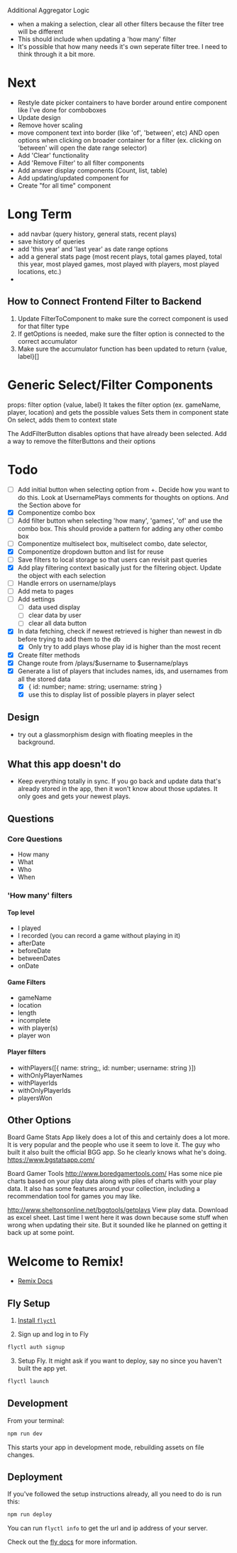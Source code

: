 Additional Aggregator Logic
- when a making a selection, clear all other filters because the filter tree will be different
- This should include when updating a 'how many' filter 
- It's possible that how many needs it's own seperate filter tree. I need to think through it a bit more.

# Next
- Restyle date picker containers to have border around entire component like I've done for comboboxes
- Update design
- Remove hover scaling
- move component text into border (like 'of', 'between', etc) AND open options when clicking on broader container for a filter (ex. clicking on 'between' will open the date range selector)
- Add 'Clear' functionality
- Add 'Remove Filter' to all filter components
- Add answer display components (Count, list, table)
- Add updating/updated component for 
- Create "for all time" component

# Long Term
- add navbar (query history, general stats, recent plays)
- save history of queries
- add 'this year' and 'last year' as date range options
- add a general stats page (most recent plays, total games played, total this year, most played games, most played with players, most played locations, etc.)
- 

## How to Connect Frontend Filter to Backend
1. Update FilterToComponent to make sure the correct component is used for that filter type
2. If getOptions is needed, make sure the filter option is connected to the correct accumulator
3. Make sure the accumulator function has been updated to return {value, label}[]

# Generic Select/Filter Components
props: filter option {value, label}
It takes the filter option (ex. gameName, player, location) and gets the possible values
Sets them in component state
On select, adds them to context state

The AddFilterButton disables options that have already been selected.
Add a way to remove the filterButtons and their options

# Todo
- [ ] Add initial button when selecting option from +. Decide how you want to do this. Look at UsernamePlays comments for thoughts on options. And the Section above for 
- [x] Componentize combo box
- [ ] Add filter button when selecting 'how many', 'games', 'of' and use the combo box. This should provide a pattern for adding any other combo box
- [ ] Componentize multiselect box, multiselect combo, date selector, 
- [x] Componentize dropdown button and list for reuse
- [ ] Save filters to local storage so that users can revisit past queries
- [x] Add play filtering context basically just for the filtering object. Update the object with each selection
- [ ] Handle errors on username/plays
- [ ] Add meta to pages
- [ ] Add settings
  - [ ] data used display
  - [ ] clear data by user
  - [ ] clear all data button
- [x] In data fetching, check if newest retrieved is higher than newest in db before trying to add them to the db
  - [x] Only try to add plays whose play id is higher than the most recent
- [x] Create filter methods
- [x] Change route from /plays/$username to $username/plays
- [x] Generate a list of players that includes names, ids, and usernames from all the stored data
  - [x] { id: number; name: string; username: string }
  - [x] use this to display list of possible players in player select

## Design
- try out a glassmorphism design with floating meeples in the background.

## What this app doesn't do
- Keep everything totally in sync. If you go back and update data that's already stored in the app, then it won't know about those updates. It only goes and gets your newest plays.


## Questions
### Core Questions
- How many
- What
- Who
- When

### 'How many' filters
#### Top level 
- I played
- I recorded (you can record a game without playing in it)
- afterDate
- beforeDate
- betweenDates
- onDate

#### Game Filters
- gameName
- location
- length
- incomplete
- with player(s)
- player won

#### Player filters
- withPlayers([{ name: string;, id: number; username: string }])
- withOnlyPlayerNames
- withPlayerIds
- withOnlyPlayerIds
- playersWon


## Other Options
Board Game Stats App likely does a lot of this and certainly does a lot more. It is very popular and the people who use it seem to love it. The guy who built it also built the official BGG app. So he clearly knows what he's doing. https://www.bgstatsapp.com/

Board Gamer Tools http://www.boredgamertools.com/
Has some nice pie charts based on your play data along with piles of charts with your play data. It also has some features around your collection, including a recommendation tool for games you may like.

http://www.sheltonsonline.net/bggtools/getplays
View play data. Download as excel sheet. Last time I went here it was down because some stuff when wrong when updating their site. But it sounded like he planned on getting it back up at some point.




# Welcome to Remix!

- [Remix Docs](https://remix.run/docs)

## Fly Setup

1. [Install `flyctl`](https://fly.io/docs/getting-started/installing-flyctl/)

2. Sign up and log in to Fly

```sh
flyctl auth signup
```

3. Setup Fly. It might ask if you want to deploy, say no since you haven't built the app yet.

```sh
flyctl launch
```

## Development

From your terminal:

```sh
npm run dev
```

This starts your app in development mode, rebuilding assets on file changes.

## Deployment

If you've followed the setup instructions already, all you need to do is run this:

```sh
npm run deploy
```

You can run `flyctl info` to get the url and ip address of your server.

Check out the [fly docs](https://fly.io/docs/getting-started/node/) for more information.
